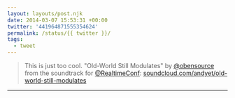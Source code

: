 ```yaml
---
layout: layouts/post.njk
date: 2014-03-07 15:53:31 +00:00
twitter: '441964871555354624'
permalink: /status/{{ twitter }}/
tags: 
  - tweet
---
```


> This is just too cool. "Old-World Still Modulates" by [@obensource](https://twitter.com/obensource) from the soundtrack for [@RealtimeConf](https://twitter.com/RealtimeConf): [soundcloud.com/andyet/old-world-still-modulates](https://soundcloud.com/andyet/old-world-still-modulates)

---
